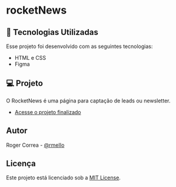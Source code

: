 # rocketNews

## 🚀 Tecnologias Utilizadas

Esse projeto foi desenvolvido com as seguintes tecnologias:

- HTML e CSS
- Figma

## 💻 Projeto

O RocketNews é uma página para captação de leads ou newsletter.

- [Acesse o projeto finalizado](https://rmeiio.github.io/rocketNews)

## Autor

Roger Correa - [@rmeIIo](https://github.com/rmeIIo/)

## Licença

Este projeto está licenciado sob a [MIT License](LICENSE).
